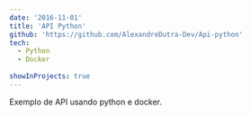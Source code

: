 ```yaml
---
date: '2016-11-01'
title: 'API Python'
github: 'https://github.com/AlexandreDutra-Dev/Api-python'
tech:
  - Python
  - Docker
 
showInProjects: true
---
```


Exemplo de API usando python e docker.
